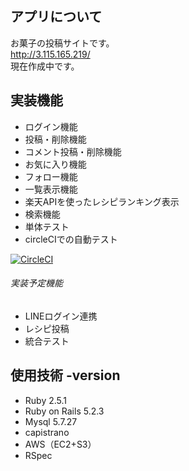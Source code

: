 
## アプリについて
お菓子の投稿サイトです。  
http://3.115.165.219/  
現在作成中です。

## 実装機能
 - ログイン機能
 - 投稿・削除機能
 - コメント投稿・削除機能
 - お気に入り機能
 - フォロー機能
 - 一覧表示機能
 - 楽天APIを使ったレシピランキング表示
 - 検索機能
 - 単体テスト
 - circleCIでの自動テスト
 
[![CircleCI](https://circleci.com/gh/kaki11/okashisns.svg?style=svg)](https://circleci.com/gh/kaki11/okashisns)


###### 実装予定機能
 - LINEログイン連携
 - レシピ投稿
 - 統合テスト



## 使用技術 -version
 - Ruby 2.5.1
 - Ruby on Rails 5.2.3
 - Mysql 5.7.27
 - capistrano 
 - AWS（EC2+S3）
 - RSpec 

 